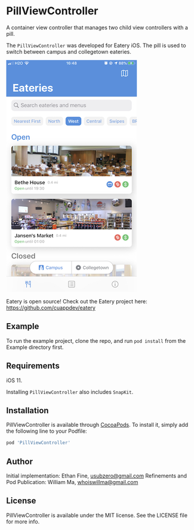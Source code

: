 # PillViewController

A container view controller that manages two child view controllers with a pill.

The `PillViewController` was developed for Eatery iOS. The pill is used to switch between campus and collegetown eateries. 

<img src="https://raw.githubusercontent.com/cuappdev/PillViewController/master/EateryPillViewController.jpeg" alt="drawing" width="350"/>

Eatery is open source! Check out the Eatery project here: https://github.com/cuappdev/eatery

## Example

To run the example project, clone the repo, and run `pod install` from the Example directory first.

## Requirements

iOS 11.

Installing `PillViewController` also includes `SnapKit`. 

## Installation

PillViewController is available through [CocoaPods](https://cocoapods.org). To install
it, simply add the following line to your Podfile:

```ruby
pod 'PillViewController'
```

## Author

Initial implementation: Ethan Fine, usubzero@gmail.com
Refinements and Pod Publication: William Ma, whoiswillma@gmail.com

## License

PillViewController is available under the MIT license. See the LICENSE file for more info.
